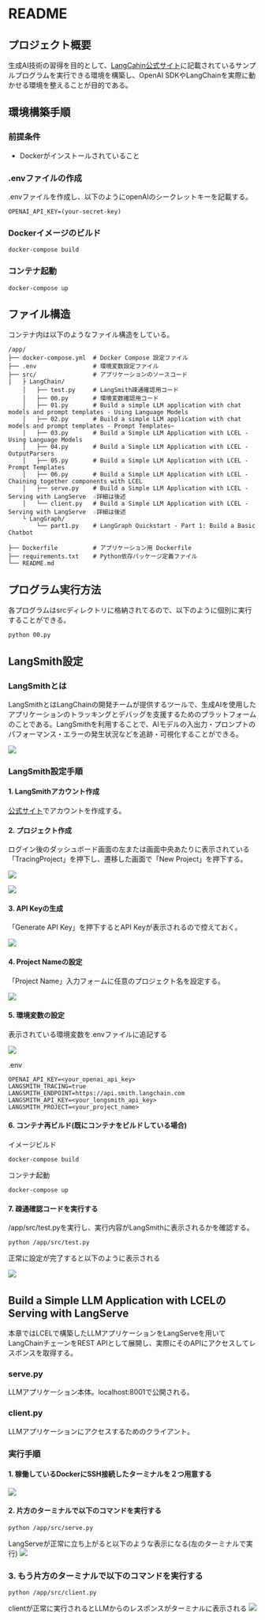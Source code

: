 # README

## プロジェクト概要
生成AI技術の習得を目的として、[LangCahin公式サイト](https://python.langchain.com/docs/introduction/)に記載されているサンプルプログラムを実行できる環境を構築し、OpenAI SDKやLangChainを実際に動かせる環境を整えることが目的である。

## 環境構築手順

### 前提条件
- Dockerがインストールされていること

### .envファイルの作成
.envファイルを作成し、以下のようにopenAIのシークレットキーを記載する。
```
OPENAI_API_KEY=(your-secret-key)
```

### Dockerイメージのビルド
```
docker-compose build
```

### コンテナ起動
```
docker-compose up
```

## ファイル構造
コンテナ内は以下のようなファイル構造をしている。
```
/app/
├── docker-compose.yml  # Docker Compose 設定ファイル
├── .env                # 環境変数設定ファイル
├── src/                # アプリケーションのソースコード
|   ├ LangChain/
    │   ├── test.py     # LangSmith疎通確認用コード
    │   ├── 00.py       # 環境変数確認用コード
    │   ├── 01.py       # Build a simple LLM application with chat models and prompt templates - Using Language Models
    │   ├── 02.py       # Build a simple LLM application with chat models and prompt templates - Prompt Templates~
    │   ├── 03.py       # Build a Simple LLM Application with LCEL - Using Language Models    
    │   ├── 04.py       # Build a Simple LLM Application with LCEL - OutputParsers    
    │   ├── 05.py       # Build a Simple LLM Application with LCEL - Prompt Templates    
    │   ├── 06.py       # Build a Simple LLM Application with LCEL - Chaining together components with LCEL   
    │   ├── serve.py    # Build a Simple LLM Application with LCEL - Serving with LangServe  ☆詳細は後述
    │   └── client.py   # Build a Simple LLM Application with LCEL - Serving with LangServe  ☆詳細は後述     
    └ LangGraph/
        └── part1.py    # LangGraph Quickstart - Part 1: Build a Basic Chatbot

├── Dockerfile          # アプリケーション用 Dockerfile
├── requirements.txt    # Python依存パッケージ定義ファイル
└── README.md
```

## プログラム実行方法
各プログラムはsrcディレクトリに格納されてるので、以下のように個別に実行することができる。
```
python 00.py
```

## LangSmith設定

### LangSmithとは
LangSmithとはLangChainの開発チームが提供するツールで、生成AIを使用したアプリケーションのトラッキングとデバッグを支援するためのプラットフォームのことである。LangSmithを利用することで、AIモデルの入出力・プロンプトのパフォーマンス・エラーの発生状況などを追跡・可視化することができる。

![](./image/01.png)

### LangSmith設定手順

#### 1. LangSmithアカウント作成
[公式サイト](https://www.langchain.com/langsmith)でアカウントを作成する。

#### 2. プロジェクト作成
ログイン後のダッシュボード画面の左または画面中央あたりに表示されている「TracingProject」を押下し、遷移した画面で「New Project」を押下する。

![](./image/02.png)

![](./image/03.png)

#### 3. API Keyの生成
「Generate API Key」を押下するとAPI Keyが表示されるので控えておく。

![](./image/04.png)

#### 4. Project Nameの設定
「Project Name」入力フォームに任意のプロジェクト名を設定する。

![](./image/05.png)

#### 5. 環境変数の設定
表示されている環境変数を.envファイルに追記する

![](./image/06.png)


.env
```
OPENAI_API_KEY=<your_openai_api_key>
LANGSMITH_TRACING=true
LANGSMITH_ENDPOINT=https://api.smith.langchain.com
LANGSMITH_API_KEY=<your_longsmith_api_key>
LANGSMITH_PROJECT=<your_project_name>
```

#### 6. コンテナ再ビルド(既にコンテナをビルドしている場合)

イメージビルド
```
docker-compose build
```

コンテナ起動
```
docker-compose up
```

#### 7. 疎通確認コードを実行する
/app/src/test.pyを実行し、実行内容がLangSmithに表示されるかを確認する。

```
python /app/src/test.py
```

正常に設定が完了すると以下のように表示される

![](./image/07.png)

## Build a Simple LLM Application with LCELのServing with LangServe
本章ではLCELで構築したLLMアプリケーションをLangServeを用いてLangChainチェーンをREST APIとして展開し、実際にそのAPIにアクセスしてレスポンスを取得する。

### serve.py
LLMアプリケーション本体。localhost:8001で公開される。

### client.py
LLMアプリケーションにアクセスするためのクライアント。

### 実行手順

#### 1. 稼働しているDockerにSSH接続したターミナルを２つ用意する
![](./image/08.png)

#### 2. 片方のターミナルで以下のコマンドを実行する

```
python /app/src/serve.py
```

LangServeが正常に立ち上がると以下のような表示になる(左のターミナルで実行)
![](./image/09.png)

### 3. もう片方のターミナルで以下のコマンドを実行する

```
python /app/src/client.py
```

clientが正常に実行されるとLLMからのレスポンスがターミナルに表示される
![](./image/10.png)
